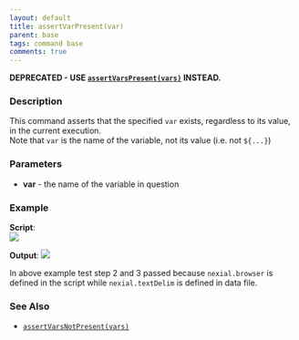 ```yaml
---
layout: default
title: assertVarPresent(var)
parent: base
tags: command base
comments: true
---
```


**DEPRECATED - USE [`assertVarsPresent(vars)`](assertVarsPresent(vars)) INSTEAD.**

### Description
This command asserts that the specified `var` exists, regardless to its value, in the current execution.  
Note that `var` is the name of the variable, not its value (i.e. not `${...}`)


### Parameters
- **var** - the name of the variable in question


### Example
**Script**:<br/>
![](image/assertVarPresent(var)_01.png)

**Output**:
![](image/assertVarPresent(var)_02.png)

In above example test step 2 and 3 passed because `nexial.browser` is defined in the script while 
`nexial.textDelim` is defined in data file. 


### See Also
- [`assertVarsNotPresent(vars)`](assertVarsNotPresent(vars))
